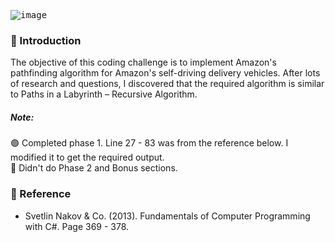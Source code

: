 <kbd>![image](https://user-images.githubusercontent.com/65626254/174988632-0c8444cf-db7e-4e14-8539-07d6401911f1.png)</kbd>
### 🎯 Introduction
The objective of this coding challenge is to implement Amazon's pathfinding algorithm for Amazon's self-driving delivery vehicles. After lots of research and questions, I discovered that the required algorithm is similar to Paths in a Labyrinth – Recursive Algorithm.

##### Note:
🟢 Completed phase 1. Line 27 - 83 was from the reference below. I modified it to get the required output.\
🔴 Didn't do Phase 2 and Bonus sections.

### 📙 Reference
- Svetlin Nakov & Co. (2013). Fundamentals of Computer Programming with C#. Page 369 - 378.
